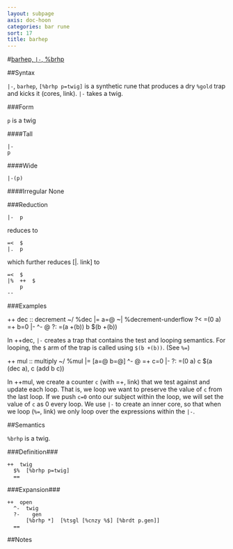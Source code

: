 ```yaml
---
layout: subpage
axis: doc-hoon
categories: bar rune
sort: 17
title: barhep
---
```



#[barhep, `|-`, %brhp](#brhp)

##Syntax

`|-`, `barhep`, `[%brhp p=twig]` is a synthetic rune that produces
a dry `%gold` trap and kicks it (cores, link). `|-` takes a twig. 

###Form

`p` is a twig

####Tall

    |-
    p

####Wide

    |-(p)

####Irregular
None

###Reduction

    |-  p

reduces to

    =<  $
    |.  p

which further reduces [|. link] to

    =<  $
    |%  ++  $
        p
    --

###Examples

++  dec                                                 ::  decrement
  ~/  %dec
  |=  a=@
  ~|  %decrement-underflow
  ?<  =(0 a)
  =+  b=0
  |-  ^-  @
  ?:  =(a +(b))
    b
  $(b +(b))

In ++dec, `|-` creates a trap that contains the test and looping semantics. For looping, the `$` arm of the trap is called using `$(b +(b))`. (See `%=`)

++  mul                                                 ::  multiply
  ~/  %mul
  |=  [a=@ b=@]
  ^-  @
  =+  c=0
  |-
  ?:  =(0 a)
    c
  $(a (dec a), c (add b c))

In ++mul, we create a counter `c` (with =+, link) that we test against and
update each loop. That is, we loop we want to preserve the value of `c` from
the last loop.  If we push `c=0` onto our subject within the loop, we will set
the value of `c` as 0 every loop. We use `|-` to create an inner core, so that
when we loop (`%=`, link) we only loop over the expressions within the `|-`.

##Semantics

`%brhp` is a twig.

###Definition###

    ++  twig  
      $%  [%brhp p=twig]
      ==

###Expansion###
    
    ++  open
      ^-  twig
      ?-    gen
          [%brhp *]  [%tsgl [%cnzy %$] [%brdt p.gen]]
      ==

##Notes
